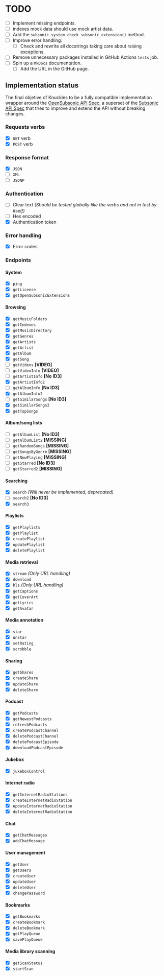 # TODO
- [ ] Implement missing endpoints.
- [ ] indexes mock data should use mock artist data.
- [ ] Add the `subsonic.system.check_subsonic_extension()` method.
- [ ] Improve error handling:
  - [ ] Check and rewrite all docstrings taking care about raising exceptions.
- [ ] Remove unnecessary packages installed in GitHub Actions `tests` job.
- [ ] Spin up a `MkDocs` documentation.
  - [ ] Add the URL in the GitHub page.

## Implementation status
The final objetive of Knuckles to be a fully compatible implementation wrapper around the [OpenSubsonic API Spec](https://opensubsonic.netlify.app/), a superset of the [Subsonic API Spec](https://subsonic.org/pages/api.jsp) that tries to improve and extend the API without breaking changes.

### Requests verbs
- [x] `GET` verb
- [x] `POST` verb

### Response format
- [x] `JSON`
- [ ] `XML`
- [ ] `JSONP`

### Authentication
- [ ] Clear text _(Should be tested globally like the verbs and not in test by itself)_
- [ ] Hex encoded
- [x] Authentication token

### Error handling
- [x] Error codes

### Endpoints
#### System
- [x] `ping`
- [x] `getLicense`
- [x] `getOpenSubsonicExtensions`

#### Browsing
- [x] `getMusicFolders`
- [x] `getIndexes`
- [x] `getMusicDirectory`
- [x] `getGenres`
- [x] `getArtists`
- [x] `getArtist`
- [x] `getAlbum`
- [x] `getSong`
- [ ] `getVideos` **[VIDEO]**
- [ ] `getVideoInfo` **[VIDEO]**
- [ ] `getArtistInfo` **[No ID3]**
- [x] `getArtistInfo2`
- [ ] `getAlbumInfo` **[No ID3]**
- [x] `getAlbumInfo2`
- [ ] `getSimilarSongs` **[No ID3]**
- [x] `getSimilarSongs2`
- [x] `getTopSongs`

#### Album/song lists
- [ ] `getAlbumList` **[No ID3]**
- [ ] `getAlbumList2` **[MISSING]**
- [ ] `getRandomSongs` **[MISSING]**
- [ ] `getSongsByGenre` **[MISSING]**
- [ ] `getNowPlaying` **[MISSING]**
- [ ] `getStarred` **[No ID3]**
- [ ] `getStarred2` **[MISSING]**

#### Searching
- [x] `search` _(Will never be implemented, deprecated)_
- [ ] `search2` **[No ID3]**
- [x] `search3`

#### Playlists
- [x] `getPlaylists`
- [x] `getPlaylist`
- [x] `createPlaylist`
- [x] `updatePlaylist`
- [x] `deletePlaylist`

#### Media retrieval
- [x] `stream` _(Only URL handling)_
- [x] `download`
- [x] `hls` _(Only URL handling)_
- [x] `getCaptions`
- [x] `getCoverArt`
- [x] `getLyrics`
- [x] `getAvatar`

#### Media annotation
- [x] `star`
- [x] `unstar`
- [x] `setRating`
- [x] `scrobble`

#### Sharing
- [x] `getShares`
- [x] `createShare`
- [x] `updateShare`
- [x] `deleteShare`

#### Podcast
- [x] `getPodcasts`
- [x] `getNewestPodcasts`
- [x] `refreshPodcasts`
- [x] `createPodcastChannel`
- [x] `deletePodcastChannel`
- [x] `deletePodcastEpisode`
- [x] `downloadPodcastEpisode`

#### Jukebox
- [x] `jukeboxControl`

#### Internet radio
- [x] `getInternetRadioStations`
- [x] `createInternetRadioStation`
- [x] `updateInternetRadioStation`
- [x] `deleteInternetRadioStation`

#### Chat
- [x] `getChatMessages`
- [x] `addChatMessage`

#### User management
- [x] `getUser`
- [x] `getUsers`
- [x] `createUser`
- [x] `updateUser`
- [x] `deleteUser`
- [x] `changePassword`

#### Bookmarks
- [x] `getBookmarks`
- [x] `createBookmark`
- [x] `deleteBookmark`
- [x] `getPlayQueue`
- [x] `savePlayQueue`

#### Media library scanning
- [x] `getScanStatus`
- [x] `startScan`
